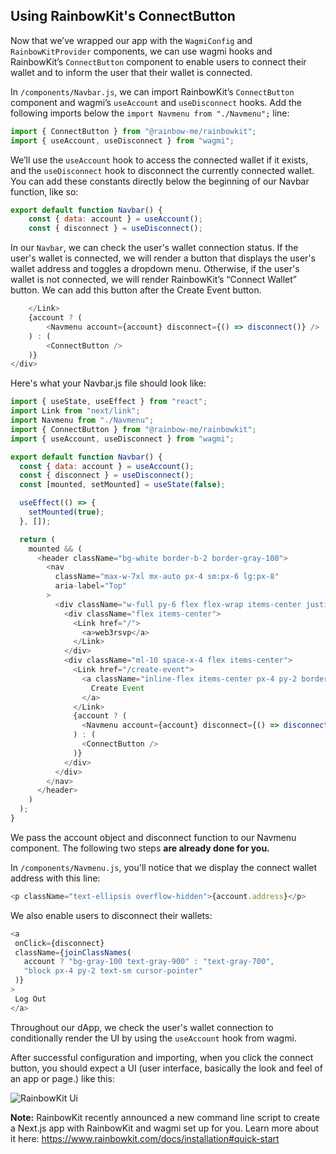 ## Using RainbowKit's ConnectButton

Now that we’ve wrapped our app with the `WagmiConfig` and `RainbowKitProvider` components, we can use wagmi hooks and RainbowKit’s `ConnectButton` component to enable users to connect their wallet and to inform the user that their wallet is connected.

In `/components/Navbar.js`, we can import RainbowKit’s `ConnectButton` component and wagmi’s `useAccount` and `useDisconnect` hooks. Add the following imports below the `import Navmenu from "./Navmenu";` line:

```javascript
import { ConnectButton } from "@rainbow-me/rainbowkit";
import { useAccount, useDisconnect } from "wagmi";
```

We’ll use the `useAccount` hook to access the connected wallet if it exists, and the `useDisconnect` hook to disconnect the currently connected wallet. You can add these constants directly below the beginning of our Navbar function, like so:

```javascript
export default function Navbar() {
    const { data: account } = useAccount();
    const { disconnect } = useDisconnect();
```

In our `Navbar`, we can check the user's wallet connection status. If the user's wallet is connected, we will render a button that displays the user's wallet address and toggles a dropdown menu. Otherwise, if the user's wallet is not connected, we will render RainbowKit’s “Connect Wallet” button. We can add this button after the Create Event button.

```javascript
    </Link>
    {account ? (
        <Navmenu account={account} disconnect={() => disconnect()} />
    ) : (
        <ConnectButton />
    )}
</div>
```

Here's what your Navbar.js file should look like:

```javascript
import { useState, useEffect } from "react";
import Link from "next/link";
import Navmenu from "./Navmenu";
import { ConnectButton } from "@rainbow-me/rainbowkit";
import { useAccount, useDisconnect } from "wagmi";

export default function Navbar() {
  const { data: account } = useAccount();
  const { disconnect } = useDisconnect();
  const [mounted, setMounted] = useState(false);

  useEffect(() => {
    setMounted(true);
  }, []);

  return (
    mounted && (
      <header className="bg-white border-b-2 border-gray-100">
        <nav
          className="max-w-7xl mx-auto px-4 sm:px-6 lg:px-8"
          aria-label="Top"
        >
          <div className="w-full py-6 flex flex-wrap items-center justify-between border-b border-indigo-500 lg:border-none">
            <div className="flex items-center">
              <Link href="/">
                <a>web3rsvp</a>
              </Link>
            </div>
            <div className="ml-10 space-x-4 flex items-center">
              <Link href="/create-event">
                <a className="inline-flex items-center px-4 py-2 border border-transparent text-sm font-medium rounded-md text-indigo-700 border border-indigo-100 hover:bg-indigo-50 focus:outline-none focus:ring-2 focus:ring-offset-2 focus:ring-indigo-500">
                  Create Event
                </a>
              </Link>
              {account ? (
                <Navmenu account={account} disconnect={() => disconnect()} />
              ) : (
                <ConnectButton />
              )}
            </div>
          </div>
        </nav>
      </header>
    )
  );
}

```

We pass the account object and disconnect function to our Navmenu component. The following two steps **are already done for you.**

In `/components/Navmenu.js`, you'll notice that we display the connect wallet address with this line:

```javascript
<p className="text-ellipsis overflow-hidden">{account.address}</p>
```

We also enable users to disconnect their wallets:

```javascript
<a
 onClick={disconnect}
 className={joinClassNames(
   account ? "bg-gray-100 text-gray-900" : "text-gray-700",
   "block px-4 py-2 text-sm cursor-pointer"
 )}
>
 Log Out
</a>
```

Throughout our dApp, we check the user's wallet connection to conditionally render the UI by using the `useAccount` hook from wagmi.

After successful configuration and importing, when you click the connect button, you should expect a UI (user interface, basically the look and feel of an app or page.) like this:

![RainbowKit Ui](https://i.imgur.com/QgE9oIj.jpg)

**Note:** RainbowKit recently announced a new command line script to create a Next.js app with RainbowKit and wagmi set up for you. Learn more about it here: https://www.rainbowkit.com/docs/installation#quick-start
